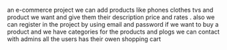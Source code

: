 an e-commerce project we can add products like phones clothes tvs and product we want and give them their description price and rates . also we can register in the project by using email and password if we want to buy a product and we have categories for the products and plogs we can contact with admins all the users has their owen shopping cart
